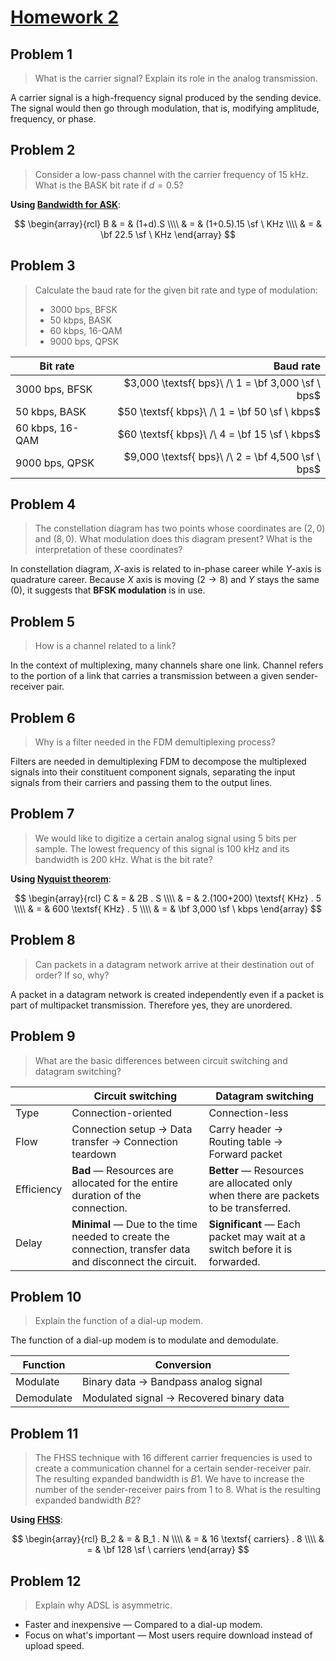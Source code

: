 <!-- hotfix: KaTeX -->
<!-- https://github.com/yzane/vscode-markdown-pdf/issues/21/ -->
<script type="text/javascript" src="http://cdn.mathjax.org/mathjax/latest/MathJax.js?config=TeX-AMS-MML_HTMLorMML"></script>
<script type="text/x-mathjax-config">MathJax.Hub.Config({ tex2jax: { inlineMath: [['$', '$']] }, messageStyle: 'none' });</script>

# [Homework 2](https://github.com/hendraanggrian/IIT-CS455/blob/assets/assignments/hw2.pdf)

## Problem 1

> What is the carrier signal? Explain its role in the analog transmission.

A carrier signal is a high-frequency signal produced by the sending device. The
signal would then go through modulation, that is, modifying amplitude,
frequency, or phase.

## Problem 2

> Consider a low-pass channel with the carrier frequency of $15$ kHz. What is
  the BASK bit rate if $d=0.5$?

**Using [Bandwidth for ASK](https://github.com/hendraanggrian/IIT-CS455/blob/main/analog_transmission.md#bandwidth-for-ask)**:

$$
\begin{array}{rcl}
  B & = & (1+d).S \\\\
  & = & (1+0.5).15 \sf \ KHz \\\\
  & = & \bf 22.5 \sf \ KHz
\end{array}
$$

## Problem 3

> Calculate the baud rate for the given bit rate and type of modulation:
>
> - $3000$ bps, BFSK
> - $50$ kbps, BASK
> - $60$ kbps, 16-QAM
> - $9000$ bps, QPSK

| Bit rate | Baud rate |
| --- | ---: |
| $3000$ bps, BFSK | $3,000 \textsf{ bps}\ /\ 1 = \bf 3,000 \sf \ bps$ |
| $50$ kbps, BASK | $50 \textsf{ kbps}\ /\ 1 = \bf 50 \sf \ kbps$ |
| $60$ kbps, 16-QAM | $60 \textsf{ kbps}\ /\ 4 = \bf 15 \sf \ kbps$ |
| $9000$ bps, QPSK | $9,000 \textsf{ bps}\ /\ 2 = \bf 4,500 \sf \ bps$ |

## Problem 4

> The constellation diagram has two points whose coordinates are $(2,0)$
  and $(8,0)$. What modulation does this diagram present? What is the
  interpretation of these coordinates?

In constellation diagram, $X$-axis is related to in-phase career while $Y$-axis
is quadrature career. Because $X$ axis is moving $(2 \to 8)$ and $Y$ stays the
same $(0)$, it suggests that **BFSK modulation** is in use.

## Problem 5

> How is a channel related to a link?

In the context of multiplexing, many channels share one link. Channel refers to
the portion of a link that carries a transmission between a given
sender-receiver pair.

## Problem 6

> Why is a filter needed in the FDM demultiplexing process?

Filters are needed in demultiplexing FDM to decompose the multiplexed signals
into their constituent component signals, separating the input signals from
their carriers and passing them to the output lines.

## Problem 7

> We would like to digitize a certain analog signal using $5$ bits per sample.
  The lowest frequency of this signal is $100$ kHz and its bandwidth is $200$
  kHz. What is the bit rate?

**Using [Nyquist theorem](https://github.com/hendraanggrian/IIT-CS455/blob/main/digital_transmission.md#nyquist-theorem)**:

$$
\begin{array}{rcl}
  C & = & 2B . S \\\\
  & = & 2.(100+200) \textsf{ KHz} . 5 \\\\
  & = & 600 \textsf{ KHz} . 5 \\\\
  & = & \bf 3,000 \sf \ kbps
\end{array}
$$

## Problem 8

> Can packets in a datagram network arrive at their destination out of order? If
  so, why?

A packet in a datagram network is created independently even if a packet is part
of multipacket transmission. Therefore yes, they are unordered.

## Problem 9

> What are the basic differences between circuit switching and datagram
  switching?

| | Circuit switching | Datagram switching |
| --- | --- | --- |
| Type | Connection-oriented | Connection-less |
| Flow | Connection setup &rarr; Data transfer &rarr; Connection teardown | Carry header &rarr; Routing table &rarr; Forward packet |
| Efficiency | **Bad** &mdash; Resources are allocated for the entire duration of the connection. | **Better** &mdash; Resources are allocated only when there are packets to be transferred. |
| Delay | **Minimal** &mdash; Due to the time needed to create the connection, transfer data and disconnect the circuit. | **Significant** &mdash; Each packet may wait at a switch before it is forwarded. |

## Problem 10

> Explain the function of a dial-up modem.

The function of a dial-up modem is to modulate and demodulate.

| Function | Conversion |
| --- | --- |
| Modulate | Binary data &rarr; Bandpass analog signal |
| Demodulate | Modulated signal &rarr; Recovered binary data |

## Problem 11

> The FHSS technique with $16$ different carrier frequencies is used to create a
  communication channel for a certain sender-receiver pair. The resulting
  expanded bandwidth is $B1$. We have to increase the number of the
  sender-receiver pairs from $1$ to $8$. What is the resulting expanded
  bandwidth $B2$?

**Using [FHSS](https://github.com/hendraanggrian/IIT-CS455/blob/main/bandwidth_utilization.md#fhss)**:

$$
\begin{array}{rcl}
  B_2 & = & B_1 . N \\\\
  & = & 16 \textsf{ carriers} . 8 \\\\
  & = & \bf 128 \sf \ carriers
\end{array}
$$

## Problem 12

> Explain why ADSL is asymmetric.

- Faster and inexpensive &mdash; Compared to a dial-up modem.
- Focus on what's important &mdash; Most users require download instead of
  upload speed.
